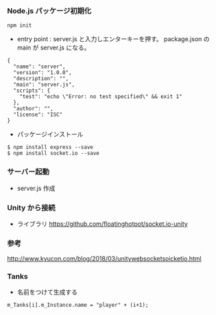 ### Node.js パッケージ初期化

```
npm init
```

- entry point : server.js と入力しエンターキーを押す。
  package.json の main が server.js になる。

```
{
  "name": "server",
  "version": "1.0.0",
  "description": "",
  "main": "server.js",
  "scripts": {
    "test": "echo \"Error: no test specified\" && exit 1"
  },
  "author": "",
  "license": "ISC"
}
```

- パッケージインストール

```
$ npm install express --save
$ npm install socket.io --save
```

### サーバー起動

- server.js 作成

### Unity から接続

- ライブラリ
  https://github.com/floatinghotpot/socket.io-unity

### 参考

http://www.kyucon.com/blog/2018/03/unitywebsocketsoicketio.html

### Tanks

- 名前をつけて生成する

```
m_Tanks[i].m_Instance.name = "player" + (i+1);
```
